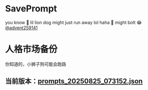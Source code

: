 # SavePrompt
you know 🫠 lil lion dog might just run away lol
haha 🐶 might bolt 😂 [@advent259141](https://github.com/advent259141)

# 人格市场备份
你知道的，小狮子狗可能会跑路

## 当前版本：[prompts_20250825_073152.json](https://github.com/Larch-C/SavePrompt/blob/main/prompts_20250825_073152.json)
